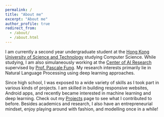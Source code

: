 ```yaml
---
permalink: /
title: "About me"
excerpt: "About me"
author_profile: true
redirect_from: 
  - /about/
  - /about.html
---
```


I am currently a second year undergraduate student at the [Hong Kong University of Science and Technology](https://www.ust.hk/home) studying Computer Science. While studying, I am also simulaneously working at the [Center of AI Research](https://caire.ust.hk/) supervised by [Prof. Pascale Fung](https://pascale.home.ece.ust.hk/). My research interests primarily lie in Natural Language Processing using deep learning approaches. 

Since high school, I was exposed to a wide variety of skills as I took part in various kinds of projects. I am skilled in building responsive websites, Android apps, and recently became interested in machine learning and deep learning. Check out my [Projects](/projects/) page to see what I contributed to before. Besides academics and research, I also have an entrepreneurial mindset, enjoy playing around with fashion, and modelling once in a while!
